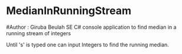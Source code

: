 # MedianInRunningStream
#Author : Giruba Beulah SE
C# console application to find median in a running stream of integers

Until 's' is typed one can input Integers to find the running median.


